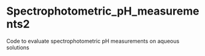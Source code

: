 # Spectrophotometric_pH_measurements2
Code to evaluate spectrophotometric pH measurements on aqueous solutions
